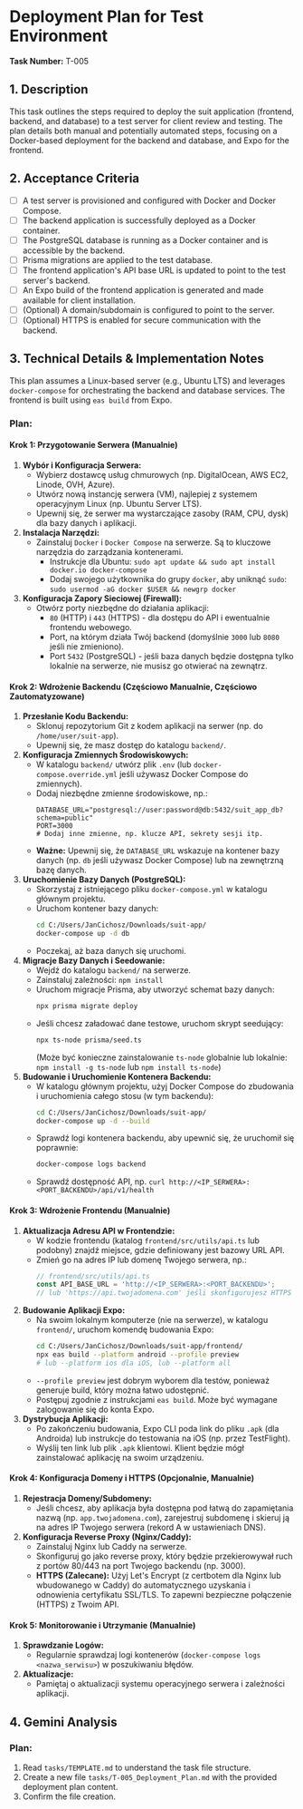# Deployment Plan for Test Environment

**Task Number:** T-005

## 1. Description

This task outlines the steps required to deploy the suit application (frontend, backend, and database) to a test server for client review and testing. The plan details both manual and potentially automated steps, focusing on a Docker-based deployment for the backend and database, and Expo for the frontend.

## 2. Acceptance Criteria

- [ ] A test server is provisioned and configured with Docker and Docker Compose.
- [ ] The backend application is successfully deployed as a Docker container.
- [ ] The PostgreSQL database is running as a Docker container and is accessible by the backend.
- [ ] Prisma migrations are applied to the test database.
- [ ] The frontend application's API base URL is updated to point to the test server's backend.
- [ ] An Expo build of the frontend application is generated and made available for client installation.
- [ ] (Optional) A domain/subdomain is configured to point to the server.
- [ ] (Optional) HTTPS is enabled for secure communication with the backend.

## 3. Technical Details & Implementation Notes

This plan assumes a Linux-based server (e.g., Ubuntu LTS) and leverages `docker-compose` for orchestrating the backend and database services. The frontend is built using `eas build` from Expo.

### Plan:

#### Krok 1: Przygotowanie Serwera (Manualnie)

1.  **Wybór i Konfiguracja Serwera:**
    *   Wybierz dostawcę usług chmurowych (np. DigitalOcean, AWS EC2, Linode, OVH, Azure).
    *   Utwórz nową instancję serwera (VM), najlepiej z systemem operacyjnym Linux (np. Ubuntu Server LTS).
    *   Upewnij się, że serwer ma wystarczające zasoby (RAM, CPU, dysk) dla bazy danych i aplikacji.
2.  **Instalacja Narzędzi:**
    *   Zainstaluj `Docker` i `Docker Compose` na serwerze. Są to kluczowe narzędzia do zarządzania kontenerami.
        *   Instrukcje dla Ubuntu: `sudo apt update && sudo apt install docker.io docker-compose`
        *   Dodaj swojego użytkownika do grupy `docker`, aby uniknąć `sudo`: `sudo usermod -aG docker $USER && newgrp docker`
3.  **Konfiguracja Zapory Sieciowej (Firewall):**
    *   Otwórz porty niezbędne do działania aplikacji:
        *   `80` (HTTP) i `443` (HTTPS) - dla dostępu do API i ewentualnie frontendu webowego.
        *   Port, na którym działa Twój backend (domyślnie `3000` lub `8080` jeśli nie zmieniono).
        *   Port `5432` (PostgreSQL) - jeśli baza danych będzie dostępna tylko lokalnie na serwerze, nie musisz go otwierać na zewnątrz.

#### Krok 2: Wdrożenie Backendu (Częściowo Manualnie, Częściowo Zautomatyzowane)

1.  **Przesłanie Kodu Backendu:**
    *   Sklonuj repozytorium Git z kodem aplikacji na serwer (np. do `/home/user/suit-app`).
    *   Upewnij się, że masz dostęp do katalogu `backend/`.
2.  **Konfiguracja Zmiennych Środowiskowych:**
    *   W katalogu `backend/` utwórz plik `.env` (lub `docker-compose.override.yml` jeśli używasz Docker Compose do zmiennych).
    *   Dodaj niezbędne zmienne środowiskowe, np.:
        ```
        DATABASE_URL="postgresql://user:password@db:5432/suit_app_db?schema=public"
        PORT=3000
        # Dodaj inne zmienne, np. klucze API, sekrety sesji itp.
        ```
    *   **Ważne:** Upewnij się, że `DATABASE_URL` wskazuje na kontener bazy danych (np. `db` jeśli używasz Docker Compose) lub na zewnętrzną bazę danych.
3.  **Uruchomienie Bazy Danych (PostgreSQL):**
    *   Skorzystaj z istniejącego pliku `docker-compose.yml` w katalogu głównym projektu.
    *   Uruchom kontener bazy danych:
        ```bash
        cd C:/Users/JanCichosz/Downloads/suit-app/
        docker-compose up -d db
        ```
    *   Poczekaj, aż baza danych się uruchomi.
4.  **Migracje Bazy Danych i Seedowanie:**
    *   Wejdź do katalogu `backend/` na serwerze.
    *   Zainstaluj zależności: `npm install`
    *   Uruchom migracje Prisma, aby utworzyć schemat bazy danych:
        ```bash
        npx prisma migrate deploy
        ```
    *   Jeśli chcesz załadować dane testowe, uruchom skrypt seedujący:
        ```bash
        npx ts-node prisma/seed.ts
        ```
        (Może być konieczne zainstalowanie `ts-node` globalnie lub lokalnie: `npm install -g ts-node` lub `npm install ts-node`)
5.  **Budowanie i Uruchomienie Kontenera Backendu:**
    *   W katalogu głównym projektu, użyj Docker Compose do zbudowania i uruchomienia całego stosu (w tym backendu):
        ```bash
        cd C:/Users/JanCichosz/Downloads/suit-app/
        docker-compose up -d --build
        ```
    *   Sprawdź logi kontenera backendu, aby upewnić się, że uruchomił się poprawnie:
        ```bash
        docker-compose logs backend
        ```
    *   Sprawdź dostępność API, np. `curl http://<IP_SERWERA>:<PORT_BACKENDU>/api/v1/health`

#### Krok 3: Wdrożenie Frontendu (Manualnie)

1.  **Aktualizacja Adresu API w Frontendzie:**
    *   W kodzie frontendu (katalog `frontend/src/utils/api.ts` lub podobny) znajdź miejsce, gdzie definiowany jest bazowy URL API.
    *   Zmień go na adres IP lub domenę Twojego serwera, np.:
        ```typescript
        // frontend/src/utils/api.ts
        const API_BASE_URL = 'http://<IP_SERWERA>:<PORT_BACKENDU>';
        // lub 'https://api.twojadomena.com' jeśli skonfigurujesz HTTPS
        ```
2.  **Budowanie Aplikacji Expo:**
    *   Na swoim lokalnym komputerze (nie na serwerze), w katalogu `frontend/`, uruchom komendę budowania Expo:
        ```bash
        cd C:/Users/JanCichosz/Downloads/suit-app/frontend/
        npx eas build --platform android --profile preview
        # lub --platform ios dla iOS, lub --platform all
        ```
    *   `--profile preview` jest dobrym wyborem dla testów, ponieważ generuje build, który można łatwo udostępnić.
    *   Postępuj zgodnie z instrukcjami `eas build`. Może być wymagane zalogowanie się do konta Expo.
3.  **Dystrybucja Aplikacji:**
    *   Po zakończeniu budowania, Expo CLI poda link do pliku `.apk` (dla Androida) lub instrukcje do testowania na iOS (np. przez TestFlight).
    *   Wyślij ten link lub plik `.apk` klientowi. Klient będzie mógł zainstalować aplikację na swoim urządzeniu.

#### Krok 4: Konfiguracja Domeny i HTTPS (Opcjonalnie, Manualnie)

1.  **Rejestracja Domeny/Subdomeny:**
    *   Jeśli chcesz, aby aplikacja była dostępna pod łatwą do zapamiętania nazwą (np. `app.twojadomena.com`), zarejestruj subdomenę i skieruj ją na adres IP Twojego serwera (rekord A w ustawieniach DNS).
2.  **Konfiguracja Reverse Proxy (Nginx/Caddy):**
    *   Zainstaluj Nginx lub Caddy na serwerze.
    *   Skonfiguruj go jako reverse proxy, który będzie przekierowywał ruch z portów 80/443 na port Twojego backendu (np. 3000).
    *   **HTTPS (Zalecane):** Użyj Let's Encrypt (z certbotem dla Nginx lub wbudowanego w Caddy) do automatycznego uzyskania i odnowienia certyfikatu SSL/TLS. To zapewni bezpieczne połączenie (HTTPS) z Twoim API.

#### Krok 5: Monitorowanie i Utrzymanie (Manualnie)

1.  **Sprawdzanie Logów:**
    *   Regularnie sprawdzaj logi kontenerów (`docker-compose logs <nazwa_serwisu>`) w poszukiwaniu błędów.
2.  **Aktualizacje:**
    *   Pamiętaj o aktualizacji systemu operacyjnego serwera i zależności aplikacji.

## 4. Gemini Analysis

### Plan:

1.  Read `tasks/TEMPLATE.md` to understand the task file structure.
2.  Create a new file `tasks/T-005_Deployment_Plan.md` with the provided deployment plan content.
3.  Confirm the file creation.
